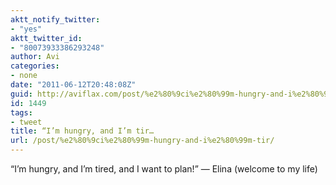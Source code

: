 ```yaml
---
aktt_notify_twitter:
- "yes"
aktt_twitter_id:
- "80073933386293248"
author: Avi
categories:
- none
date: "2011-06-12T20:48:08Z"
guid: http://aviflax.com/post/%e2%80%9ci%e2%80%99m-hungry-and-i%e2%80%99m-tir/
id: 1449
tags:
- tweet
title: “I’m hungry, and I’m tir…
url: /post/%e2%80%9ci%e2%80%99m-hungry-and-i%e2%80%99m-tir/
---
```

“I’m hungry, and I’m tired, and I want to plan!” — Elina (welcome to my life)